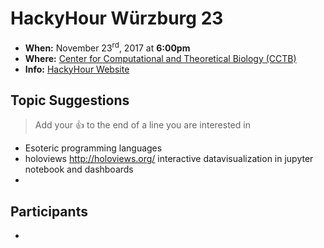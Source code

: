 # HackyHour Würzburg 23
 - **When:** November 23<sup>rd</sup>, 2017 at **6:00pm**
 - **Where:** [Center for Computational and Theoretical Biology (CCTB)](https://www.google.de/maps/search/cctb/@49.7850979,9.9030254,12z)
 - **Info:** [HackyHour Website](http://hackyhour.github.io/Wuerzburg/)

## Topic Suggestions
> Add your :+1: to the end of a line you are interested in
 - Esoteric programming languages
 - holoviews http://holoviews.org/ interactive datavisualization in jupyter notebook and dashboards
 - 

## Participants
 - 